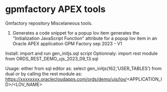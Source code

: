 # gpmfactory APEX tools
Gmfactory repository
Miscelaneous tools.

1. Generates a code snippet for a popup lov item
 generates the "Initialization JavaScript Function" attribute
 for a popup lov item in an Oracle APEX application
 GPM Factory sep 2023 - V1

Install:
import and run  gen_initjs.sql script
Optionnaly: import rest module from ORDS_REST_DEMO_ujs_2023_09_13.sql

Usage:
either from sql editor as:
  select gen_initjs(162,'USER_TABLES') from dual
or by calling the rest module as:
  https://xxxxxxxx.oraclecloudapps.com/ords/demo/ujs/lov/<APPLICATION_ID>/<LOV_NAME>
